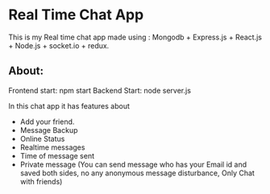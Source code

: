 <h1> Real Time Chat App </h1>

This is my Real time chat app made using : 
Mongodb + Express.js + React.js + Node.js + socket.io + redux.


<h2> About: </h2> 

Frontend start: npm start
Backend Start: node server.js

In this chat app it has features about 
<ul>

  <li>Add your friend.</li>
  <li>Message Backup</li>
  <li>Online Status</li>
  <li>Realtime messages</li>
  <li>Time of message sent</li>
  <li>Private message (You can send message who has your Email id and saved both sides, no any anonymous message disturbance, Only Chat with friends)</li>
</ul>




